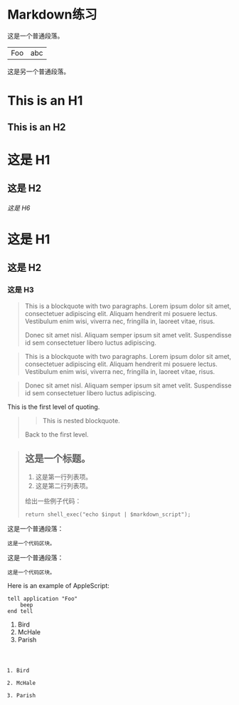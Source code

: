 # Markdown练习

这是一个普通段落。

<table>
    <tr>
        <td>Foo</td>
		<td>abc</td>
    </tr>
</table>

这是另一个普通段落。

This is an H1
=============

This is an H2
-------------

# 这是 H1

## 这是 H2

###### 这是 H6

# 这是 H1 #

## 这是 H2 ##

### 这是 H3 ######

> This is a blockquote with two paragraphs. Lorem ipsum dolor sit amet,
> consectetuer adipiscing elit. Aliquam hendrerit mi posuere lectus.
> Vestibulum enim wisi, viverra nec, fringilla in, laoreet vitae, risus.
> 
> Donec sit amet nisl. Aliquam semper ipsum sit amet velit. Suspendisse
> id sem consectetuer libero luctus adipiscing.

> This is a blockquote with two paragraphs. Lorem ipsum dolor sit amet,
consectetuer adipiscing elit. Aliquam hendrerit mi posuere lectus.
Vestibulum enim wisi, viverra nec, fringilla in, laoreet vitae, risus.

> Donec sit amet nisl. Aliquam semper ipsum sit amet velit. Suspendisse
id sem consectetuer libero luctus adipiscing.

 This is the first level of quoting.
>
> > This is nested blockquote.
>
> Back to the first level.

> ## 这是一个标题。
> 
> 1.   这是第一行列表项。
> 2.   这是第二行列表项。
> 
> 给出一些例子代码：
> 
>     return shell_exec("echo $input | $markdown_script");

这是一个普通段落：

    这是一个代码区块。
    
<p>这是一个普通段落：</p>

<pre><code>这是一个代码区块。
</code></pre>

Here is an example of AppleScript:

    tell application "Foo"
        beep
    end tell
    
1.  Bird
2.  McHale
3.  Parish
<pre><code>
<ol>
<li>Bird</li>
<li>McHale</li>
<li>Parish</li>
</ol>
</code></pre>
